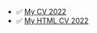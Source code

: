 * ✅  [My CV 2022](https://siskinbird.github.io/rsschool-cv/cv)
* ✅  [My HTML CV 2022](https://siskinbird.github.io/rsschool-cv)